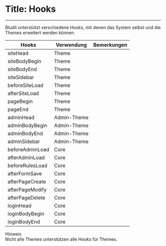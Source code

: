# Title: Hooks
<!-- Position: 2 -->
---
Bludit unterstützt verschiedene Hooks, mit denen das System selbst und die Themes erweitert werden können.

| Hooks 			| Verwendung 		| Bemerkungen						|
| ------------------------------|-----------------------|-----------------------------------------------|
| siteHead 			| Theme 		|						|
| siteBodyBegin 		| Theme 		|						|
| siteBodyEnd 			| Theme 		|						|
| siteSidebar			| Theme			|						|
| beforeSiteLoad		| Theme			|						|
| afterSiteLoad			| Theme			|						|
| pageBegin			| Theme			|						|
| pageEnd			| Theme			|						|
| adminHead			| Admin-Theme		|						|
| adminBodyBegin		| Admin-Theme		|						|
| adminBodyEnd			| Admin-Theme		|						|
| adminSidebar			| Admin-Theme		|						|
| beforeAdminLoad		| Core			|						|
| afterAdminLoad		| Core			|						|
| beforeRulesLoad		| Core			|						|
| afterFormSave			| Core			|						|
| afterPageCreate		| Core			|						|
| afterPageModify		| Core			|						|
| afterPageDelete		| Core			|						|
| loginHead			| Core			|						|
| loginBodyBegin		| Core			|						|
| loginBodyEnd			| Core			|						|

<div class="note">
<div class="title">Hinweis</div>
Nicht alle Themes unterstützen alle Hooks für Themes.
</div>
